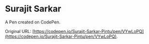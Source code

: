 # Surajit Sarkar 

A Pen created on CodePen.

Original URL: [https://codepen.io/Surajit-Sarkar-Pintu/pen/VYwLoPQ](https://codepen.io/Surajit-Sarkar-Pintu/pen/VYwLoPQ).

